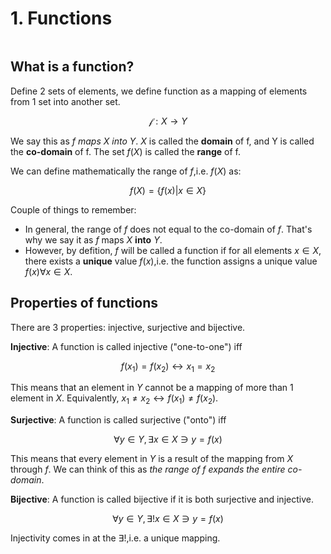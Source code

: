 # 1. Functions
```{contents}
```
## What is a function?
Define 2 sets of elements, we define function as a mapping of elements from 1 set into another set.

$$
\mathcal{f}:X \rightarrow Y
$$

We say this as *$f$ maps $X$ into $Y$*. $X$ is called the **domain** of f, and Y is called the **co-domain** of f. The set $f(X)$ is called the **range** of f.

We can define mathematically the range of $f$,i.e. $f(X)$ as:

$$
f(X) = \{f(x) | x \in X\}
$$

Couple of things to remember:
- In general, the range of $f$ does not equal to the co-domain of $f$. That's why we say it as $f$ maps $X$ **into** $Y$.
- However, by defition, $f$ will be called a function if for all elements $x \in X$, there exists a **unique** value $f(x)$,i.e. the function assigns a unique value $f(x) \forall x \in X$.

## Properties of functions
There are 3 properties: injective, surjective and bijective.

**Injective**: A function is called injective ("one-to-one") iff 

$$f(x_1) = f(x_2) \leftrightarrow x_1 = x_2$$ 

This means that an element in $Y$ cannot be a mapping of more than 1 element in $X$. Equivalently, $x_1 \neq x_2 \leftrightarrow f(x_1) \neq f(x_2)$.

**Surjective**: A function is called surjective ("onto") iff 

$$\forall y \in Y, \exists x \in X \ni y = f(x)$$ 

This means that every element in $Y$ is a result of the mapping from $X$ through $f$. We can think of this as *the range of $f$ expands the entire co-domain*.

**Bijective**: A function is called bijective if it is both surjective and injective.

$$\forall y \in Y, \exists! x \in X \ni y = f(x)$$

Injectivity comes in at the $\exists!$,i.e. a unique mapping.